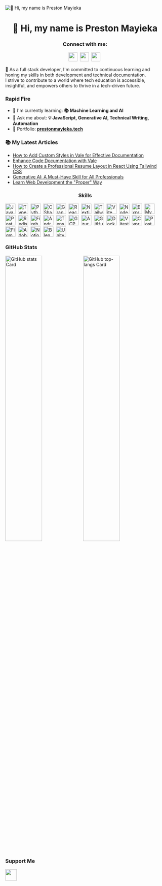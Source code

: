 ![👋 Hi, my name is Preston Mayieka](https://mir-s3-cdn-cf.behance.net/project_modules/max_1200/79731568097599.5b50bca477735.jpg)

<div id="toc">
  <ul align="center" style="list-style: none">
    <summary>
      <h1>
        👋 Hi, my name is Preston Mayieka
      </h1>
    </summary>
  </ul>
</div>

**<h3 align="center">Connect with me:</h3>** 
<p align="center"><a href="https://www.linkedin.com/in/preston-mayieka" target="_blank"><img src="https://img.shields.io/badge/LinkedIn-0077B5?style=for-the-badge&logo=linkedin&logoColor=white" height="28" style="margin-right: 4px"></a> <a href="https://twitter.com/preston_mayieka" target="_blank"><img src="https://img.shields.io/badge/Twitter-000000?style=for-the-badge&logo=X&logoColor=white" height="28" style="margin-right: 4px"></a> <a href="https://github.com/preston176" target="_blank"><img src="https://img.shields.io/badge/GitHub-100000?style=for-the-badge&logo=github&logoColor=white" height="28" style="margin-right: 4px"></a></p>

 <p align="left">🚀 As a full stack developer, I'm committed to continuous learning and honing my skills in both development and technical documentation. 
<br/>I strive to contribute to a world where tech education is accessible, insightful, and empowers others to thrive in a tech-driven future.</p>

**<h3 align="left">Rapid Fire</h3>**

- 🌱 I'm currently learning: **📚 Machine Learning and AI**
- 💬 Ask me about: **💡 JavaScript, Generative AI, Technical Writing, Automation**
- 📂 Portfolio: **<a href="prestonmayieka.tech" target="_blank">prestonmayieka.tech</a>**

**<h3 align="left">📚 My Latest Articles</h3>**

<!-- BLOG-POST-LIST:START -->
- [How to Add Custom Styles in Vale for Effective Documentation](https://codewithpres.hashnode.dev/how-to-add-custom-styles-in-vale-for-effective-documentation)
- [Enhance Code Documentation with Vale](https://codewithpres.hashnode.dev/enhance-code-documentation-with-vale)
- [How to Create a Professional Resume Layout in React Using Tailwind CSS](https://codewithpres.hashnode.dev/how-to-create-a-professional-resume-layout-in-react-using-tailwind-css)
- [Generative AI: A Must-Have Skill for All Professionals](https://codewithpres.hashnode.dev/generative-ai-a-must-have-skill-for-all-professionals)
- [Learn Web Development the &quot;Proper&quot; Way](https://codewithpres.hashnode.dev/learn-web-development-the-proper-way)
<!-- BLOG-POST-LIST:END -->

 **<h3 align="center">Skills</h3>**

<div style="display: flex; flex-wrap: wrap; gap: 4px; justify-content: left;"><img src="https://skillicons.dev/icons?i=javascript" height="32" alt="JavaScript" style="margin-right: 4px"> <img src="https://skillicons.dev/icons?i=typescript" height="32" alt="TypeScript" style="margin-right: 4px"> <img src="https://skillicons.dev/icons?i=python" height="32" alt="Python" style="margin-right: 4px"> <img src="https://skillicons.dev/icons?i=cs" height="32" alt="CSharp" style="margin-right: 4px"> <img src="https://skillicons.dev/icons?i=graphql" height="32" alt="Graphql" style="margin-right: 4px"> <img src="https://skillicons.dev/icons?i=react" height="32" alt="React" style="margin-right: 4px"> <img src="https://skillicons.dev/icons?i=nextjs" height="32" alt="Nextjs" style="margin-right: 4px"> <img src="https://skillicons.dev/icons?i=tailwind" height="32" alt="Tailwind CSS" style="margin-right: 4px"> <img src="https://skillicons.dev/icons?i=vite" height="32" alt="Vite" style="margin-right: 4px"> <img src="https://skillicons.dev/icons?i=nodejs" height="32" alt="Node.js" style="margin-right: 4px"> <img src="https://skillicons.dev/icons?i=express" height="32" alt="Express" style="margin-right: 4px"> <img src="https://skillicons.dev/icons?i=mysql" height="32" alt="MySQL" style="margin-right: 4px"> <img src="https://skillicons.dev/icons?i=postgresql" height="32" alt="PostgreSQL" style="margin-right: 4px"> <img src="https://skillicons.dev/icons?i=redis" height="32" alt="Redis" style="margin-right: 4px"> <img src="https://skillicons.dev/icons?i=firebase" height="32" alt="Firebase" style="margin-right: 4px"> <img src="https://skillicons.dev/icons?i=androidstudio" height="32" alt="Androidstudio" style="margin-right: 4px"> <img src="https://skillicons.dev/icons?i=tensorflow" height="32" alt="TensorFlow" style="margin-right: 4px"> <img src="https://skillicons.dev/icons?i=gcp" height="32" alt="GCP" style="margin-right: 4px"> <img src="https://skillicons.dev/icons?i=azure" height="32" alt="Azure" style="margin-right: 4px"> <img src="https://skillicons.dev/icons?i=githubactions" height="32" alt="GitHub Actions" style="margin-right: 4px"> <img src="https://skillicons.dev/icons?i=docker" height="32" alt="Docker" style="margin-right: 4px"> <img src="https://skillicons.dev/icons?i=vitest" height="32" alt="Vitest" style="margin-right: 4px"> <img src="https://skillicons.dev/icons?i=cypress" height="32" alt="Cypress" style="margin-right: 4px"> <img src="https://skillicons.dev/icons?i=postman" height="32" alt="Postman" style="margin-right: 4px"> <img src="https://skillicons.dev/icons?i=figma" height="32" alt="Figma" style="margin-right: 4px"> <img src="https://skillicons.dev/icons?i=xd" height="32" alt="Adobe XD" style="margin-right: 4px"> <img src="https://skillicons.dev/icons?i=notion" height="32" alt="Notion" style="margin-right: 4px"> <img src="https://skillicons.dev/icons?i=blender" height="32" alt="Blender" style="margin-right: 4px"> <img src="https://skillicons.dev/icons?i=unity" height="32" alt="Unity" style="margin-right: 4px"></div>

 **<h3 align="left">GitHub Stats</h3>**

<p align="left">
  <img width="48%" src="https://github-readme-stats.vercel.app/api?username=preston176&theme=react&hide_title=false&hide_rank=false&show_icons=false&include_all_commits=false&count_private=true&line_height=23" alt="GitHub stats Card" />
  <img width="48%" src="https://github-readme-stats.vercel.app/api/top-langs?username=preston176&theme=react&hide_title=false&layout=compact&langs_count=6&hide_progress=false&card_width=400" alt="GitHub top-langs Card" />
</p>

 **<h3 align="left">Support Me</h3>**

<p align="left"><a href="https://ko-fi.com/pres176" target="_blank"><img src="https://img.shields.io/badge/Ko--fi-343B45?logo=kofi&logoColor=Black" height="36" style="margin-right: 4px"></a></p>
